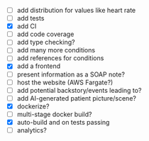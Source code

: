 - [ ] add distribution for values like heart rate
- [ ] add tests
- [x] add CI
- [ ] add code coverage
- [ ] add type checking?
- [ ] add many more conditions
- [ ] add references for conditions
- [x] add a frontend
- [ ] present information as a SOAP note?
- [ ] host the website (AWS Fargate?)
- [ ] add potential backstory/events leading to?
- [ ] add AI-generated patient picture/scene?
- [x] dockerize?
- [ ] multi-stage docker build?
- [x] auto-build and on tests passing
- [ ] analytics?
